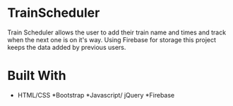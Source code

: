 # TrainScheduler

Train Scheduler allows the user to add their train name and times and track when the next one is on it's way. Using Firebase for storage this project keeps the data added by previous users.

# Built With
* HTML/CSS
*Bootstrap
*Javascript/ jQuery
*Firebase

